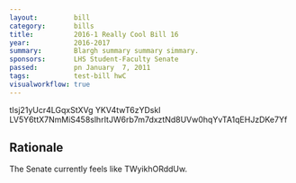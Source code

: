 ```yaml
---
layout:         bill
category:       bills
title:          2016-1 Really Cool Bill 16
year:           2016-2017
summary:        Blargh summary summary simmary.
sponsors:       LHS Student-Faculty Senate
passed:         pn January  7, 2011
tags:           test-bill hwC
visualworkflow: true
---
```



tIsj21yUcr4LGqxStXVg YKV4twT6zYDskI LV5Y6ttX7NmMiS458slhrItJW6rb7m7dxztNd8UVw0hqYvTA1qEHJzDKe7Yf 




Rationale
---------
The Senate currently feels like TWyikhORddUw.
